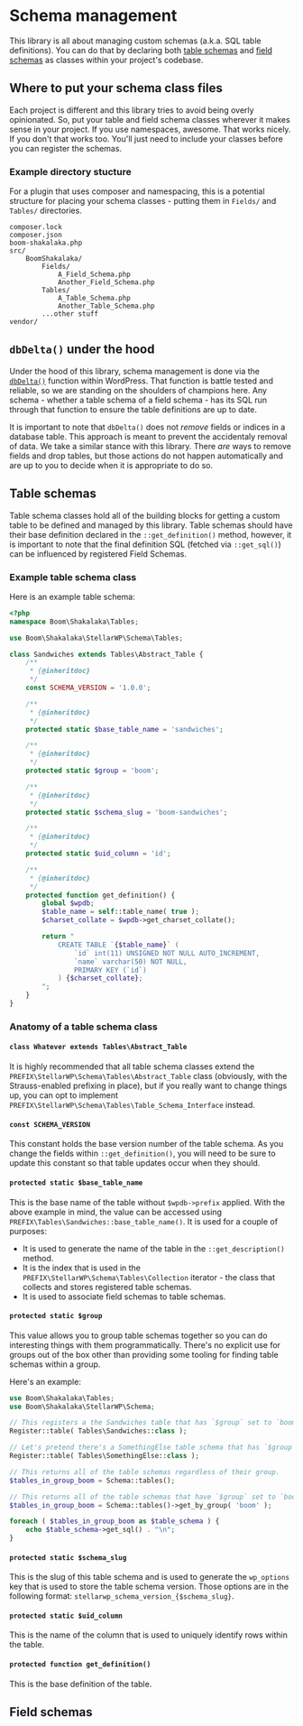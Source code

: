 # Schema management

This library is all about managing custom schemas (a.k.a. SQL table definitions). You can do that by declaring both [table schemas](#table-schemas) and [field schemas](#field-schemas) as classes within your project's codebase.

## Where to put your schema class files

Each project is different and this library tries to avoid being overly opinionated. So, put your table and field schema classes wherever it makes sense in your project. If you use namespaces, awesome. That works nicely. If you don't that works too. You'll just need to include your classes before you can register the schemas.

### Example directory stucture

For a plugin that uses composer and namespacing, this is a potential structure for placing your schema classes - putting them in `Fields/` and `Tables/` directories.

```
composer.lock
composer.json
boom-shakalaka.php
src/
	BoomShakalaka/
		Fields/
			A_Field_Schema.php
			Another_Field_Schema.php
		Tables/
			A_Table_Schema.php
			Another_Table_Schema.php
		...other stuff
vendor/
```

## `dbDelta()` under the hood

Under the hood of this library, schema management is done via the [`dbDelta()`](https://developer.wordpress.org/reference/functions/dbdelta/) function within WordPress. That function is battle tested and reliable, so we are standing on the shoulders of champions here. Any schema - whether a table schema of a field schema - has its SQL run through that function to ensure the table definitions are up to date.

It is important to note that `dbDelta()` does not _remove_ fields or indices in a database table. This approach is meant to prevent the accidentaly removal of data. We take a similar stance with this library. There _are_ ways to remove fields and drop tables, but those actions do not happen automatically and are up to you to decide when it is appropriate to do so.

## Table schemas

Table schema classes hold all of the building blocks for getting a custom table to be defined and managed by this library. Table schemas should have their base definition declared in the `::get_definition()` method, however, it is important to note that the final definition SQL (fetched via `::get_sql()`) can be influenced by registered Field Schemas.

### Example table schema class

Here is an example table schema:

```php
<?php
namespace Boom\Shakalaka\Tables;

use Boom\Shakalaka\StellarWP\Schema\Tables;

class Sandwiches extends Tables\Abstract_Table {
	/**
	 * {@inheritdoc}
	 */
	const SCHEMA_VERSION = '1.0.0';

	/**
	 * {@inheritdoc}
	 */
	protected static $base_table_name = 'sandwiches';

	/**
	 * {@inheritdoc}
	 */
	protected static $group = 'boom';

	/**
	 * {@inheritdoc}
	 */
	protected static $schema_slug = 'boom-sandwiches';

	/**
	 * {@inheritdoc}
	 */
	protected static $uid_column = 'id';

	/**
	 * {@inheritdoc}
	 */
	protected function get_definition() {
		global $wpdb;
		$table_name = self::table_name( true );
		$charset_collate = $wpdb->get_charset_collate();

		return "
			CREATE TABLE `{$table_name}` (
				`id` int(11) UNSIGNED NOT NULL AUTO_INCREMENT,
				`name` varchar(50) NOT NULL,
				PRIMARY KEY (`id`)
			) {$charset_collate};
		";
	}
}
```

### Anatomy of a table schema class

#### `class Whatever extends Tables\Abstract_Table`

It is highly recommended that all table schema classes extend the `PREFIX\StellarWP\Schema\Tables\Abstract_Table` class (obviously, with the Strauss-enabled prefixing in place), but if you really want to change things up, you can opt to implement `PREFIX\StellarWP\Schema\Tables\Table_Schema_Interface` instead.

#### `const SCHEMA_VERSION`

This constant holds the base version number of the table schema. As you change the fields within `::get_definition()`, you will need to be sure to update this constant so that table updates occur when they should.

#### `protected static $base_table_name`

This is the base name of the table without `$wpdb->prefix` applied. With the above example in mind, the value can be accessed using `PREFIX\Tables\Sandwiches::base_table_name()`. It is used for a couple of purposes:

* It is used to generate the name of the table in the `::get_description()` method.
* It is the index that is used in the `PREFIX\StellarWP\Schema\Tables\Collection` iterator - the class that collects and stores registered table schemas.
* It is used to associate field schemas to table schemas.

#### `protected static $group`

This value allows you to group table schemas together so you can do interesting things with them programmatically. There's no explicit use for groups out of the box other than providing some tooling for finding table schemas within a group.

Here's an example:

```php
use Boom\Shakalaka\Tables;
use Boom\Shakalaka\StellarWP\Schema;

// This registers a the Sandwiches table that has `$group` set to `boom`.
Register::table( Tables\Sandwiches::class );

// Let's pretend there's a SomethingElse table schema that has `$group` set to `potato`.
Register::table( Tables\SomethingElse::class );

// This returns all of the table schemas regardless of their group.
$tables_in_group_boom = Schema::tables();

// This returns all of the table schemas that have `$group` set to `boom`.
$tables_in_group_boom = Schema::tables()->get_by_group( 'boom' );

foreach ( $tables_in_group_boom as $table_schema ) {
	echo $table_schema->get_sql() . "\n";
}
```

#### `protected static $schema_slug`

This is the slug of this table schema and is used to generate the `wp_options` key that is used to store the table schema version. Those options are in the following format: `stellarwp_schema_version_{$schema_slug}`.

#### `protected static $uid_column`

This is the name of the column that is used to uniquely identify rows within the table.

#### `protected function get_definition()`

This is the base definition of the table.

## Field schemas
